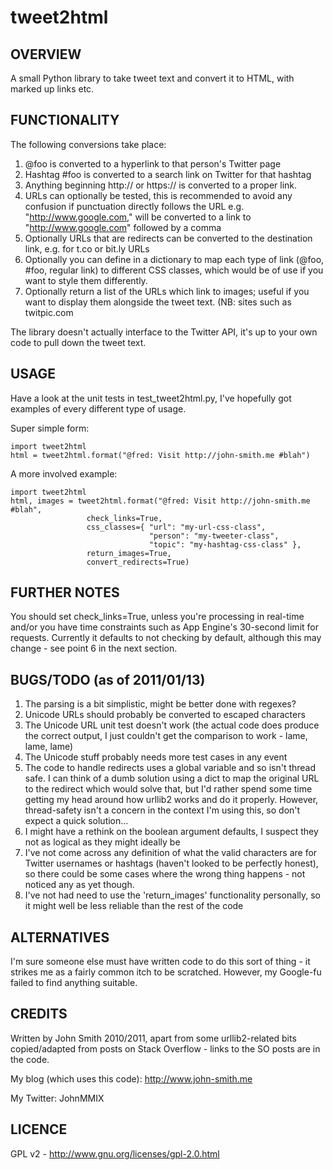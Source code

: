 tweet2html
==========

OVERVIEW
--------

A small Python library to take tweet text and convert it to
HTML, with marked up links etc.

FUNCTIONALITY
-------------

The following conversions take place:

1. @foo is converted to a hyperlink to that person's Twitter page
2. Hashtag #foo is converted to a search link on Twitter for that hashtag
3. Anything beginning http:// or https:// is converted to a
   proper link.
4. URLs can optionally be tested, this is recommended to avoid
   any confusion if punctuation directly follows the URL e.g.
   "http://www.google.com," will be converted to a link to
   "http://www.google.com" followed by a comma
5. Optionally URLs that are redirects can be converted to
   the destination link, e.g. for t.co or bit.ly URLs
6. Optionally you can define in a dictionary to map each type
   of link (@foo, #foo, regular link) to different CSS classes,
   which would be of use if you want to style them differently.
7. Optionally return a list of the URLs which link to images;
   useful if you want to display them alongside the tweet text.
   (NB: sites such as twitpic.com 

The library doesn't actually interface to the Twitter API, it's
up to your own code to pull down the tweet text.

USAGE
-----

Have a look at the unit tests in test_tweet2html.py, I've hopefully
got examples of every different type of usage.

Super simple form:

    import tweet2html
    html = tweet2html.format("@fred: Visit http://john-smith.me #blah")

A more involved example:

    import tweet2html
    html, images = tweet2html.format("@fred: Visit http://john-smith.me #blah",
                     check_links=True,
                     css_classes={ "url": "my-url-css-class",
                                   "person": "my-tweeter-class",
                                   "topic": "my-hashtag-css-class" },
                     return_images=True,
                     convert_redirects=True)

FURTHER NOTES
-------------

You should set check_links=True, unless you're processing in real-time
and/or you have time constraints such as App Engine's 30-second limit
for requests.  Currently it defaults to not checking by default, although
this may change - see point 6 in the next section.

BUGS/TODO (as of 2011/01/13)
----------------------------

1. The parsing is a bit simplistic, might be better done with
   regexes?
2. Unicode URLs should probably be converted to escaped
   characters
3. The Unicode URL unit test doesn't work (the actual code
   does produce the correct output, I just couldn't get the
   comparison to work - lame, lame, lame)
4. The Unicode stuff probably needs more test cases in
   any event
5. The code to handle redirects uses a global variable and
   so isn't thread safe.  I can think of a dumb solution
   using a dict to map the original URL to the redirect which
   would solve that, but I'd rather spend some time getting
   my head around how urllib2 works and do it properly.
   However, thread-safety isn't a concern in the context I'm
   using this, so don't expect a quick solution...
6. I might have a rethink on the boolean argument defaults,
   I suspect they not as logical as they might ideally be
7. I've not come across any definition of what the valid
   characters are for Twitter usernames or hashtags (haven't
   looked to be perfectly honest), so there could be some cases
   where the wrong thing happens - not noticed any as yet
   though.
8. I've not had need to use the 'return_images' functionality
   personally, so it might well be less reliable than the rest
   of the code

ALTERNATIVES
------------

I'm sure someone else must have written code to do this sort of
thing - it strikes me as a fairly common itch to be scratched.
However, my Google-fu failed to find anything suitable.

CREDITS
-------

Written by John Smith 2010/2011, apart from some urllib2-related
bits copied/adapted from posts on Stack Overflow - links to the
SO posts are in the code.

My blog (which uses this code): http://www.john-smith.me

My Twitter: JohnMMIX

LICENCE
-------

GPL v2 - http://www.gnu.org/licenses/gpl-2.0.html

